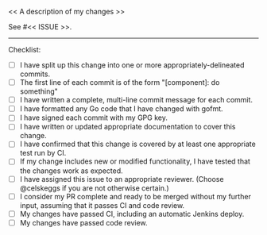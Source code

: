 << A description of my changes >>

See #<< ISSUE >>.

---

Checklist:

 - [ ] I have split up this change into one or more appropriately-delineated commits.
 - [ ] The first line of each commit is of the form "[component]: do something"
 - [ ] I have written a complete, multi-line commit message for each commit.
 - [ ] I have formatted any Go code that I have changed with gofmt.
 - [ ] I have signed each commit with my GPG key.
 - [ ] I have written or updated appropriate documentation to cover this change.
 - [ ] I have confirmed that this change is covered by at least one appropriate test run by CI.
 - [ ] If my change includes new or modified functionality, I have tested that the changes work as expected.
 - [ ] I have assigned this issue to an appropriate reviewer. (Choose @celskeggs if you are not otherwise certain.)
 - [ ] I consider my PR complete and ready to be merged without my further input, assuming that it passes CI and code review.
 - [ ] My changes have passed CI, including an automatic Jenkins deploy.
 - [ ] My changes have passed code review.
